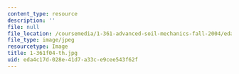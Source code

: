 ```yaml
---
content_type: resource
description: ''
file: null
file_location: /coursemedia/1-361-advanced-soil-mechanics-fall-2004/eda4c17d028e41d7a33ce9cee543f62f_1-361f04-th.jpg
file_type: image/jpeg
resourcetype: Image
title: 1-361f04-th.jpg
uid: eda4c17d-028e-41d7-a33c-e9cee543f62f
---
```


